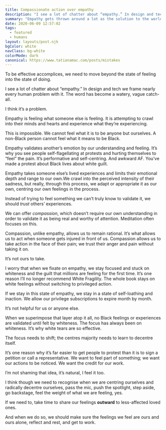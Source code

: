 ```yaml
---
title: Compassionate action over empathy
description: "I see a lot of chatter about “empathy.” In design and tech we frame nearly every human problem with it. The word has become a watery, vague catch-all. I think it’s a problem."
summary: "Empathy gets thrown around a lot as the solution to the world's problems. I think we need to examine what empathy really is. (It's not what you think.)"
date: 2020-06-09 12:57:02
tags:
  - featured
  - humans
layout: layouts/post.njk
bgColor: white
navClass: bg-white
colorMode: dark
canonical: https://www.tatianamac.com/posts/mistakes
---
```


To be effective accomplices, we need to move beyond the state of feeling into the state of doing.

I see a lot of chatter about “empathy.” In design and tech we frame nearly every human problem with it. The word has become a watery, vague catch-all.

I think it’s a problem.

Empathy is feeling what someone else is feeling. It is attempting to crawl into their minds and hearts and experience what they’re experiencing.

This is impossible. We cannot feel what it is to be anyone but ourselves. A non-Black person cannot feel what it means to be Black.

Empathy validates another’s emotion by our understanding and feeling. It’s why you see people self-flagellating at protests and hurting themselves to “feel” the pain. It’s performative and self-centring. And awkward AF. You’ve made a protest about Black lives about white guilt.

Empathy takes someone else’s lived experiences and limits their emotional depth and range to our own.We crawl into the perceived intensity of their sadness, but really, through this process, we adapt or appropriate it as our own, centring our own feelings in the process.

Instead of trying to feel something we can’t truly know to validate it, we should _trust_ others’ experiences.

We can offer _compassion_, which doesn’t require our own understanding in order to validate it as being real and worthy of attention. Meditation often focuses on this.

Compassion, unlike empathy, allows us to remain rational. It’s what allows us to act when someone gets injured in front of us. Compassion allows us to take action in the face of their pain; we trust their anger and pain without taking it on.

It’s not ours to take.

I worry that when we fixate on empathy, we stay focused and stuck on whiteness and the guilt that millions are feeling for the first time. It’s one reason I’ll no longer recommend White Fragility. The whole book stays on white feelings without switching to privileged action.

If we stay in this state of empathy, we stay in a state of self-loathing and inaction. We allow our privilege subscriptions to expire month by month.

It’s not helpful for us or anyone else.

When we superimpose that layer atop it all, no Black feelings or experiences are validated until felt by whiteness. The focus has always been on whiteness. It’s why white tears are so effective.

The focus needs to shift; the centres majority needs to learn to decentre itself.

It’s one reason why it’s far easier to get people to protest than it is to sign a petition or call a representative. We want to feel part of something; we want our actions to be noticed. We want the credit for our work.

I’m not shaming that idea, it’s natural, I feel it too.

I think though we need to recognise when we are centring ourselves and radically decentre ourselves, pass the mic, push the spotlight, step aside, go backstage, feel the weight of what we are feeling, yes.

If we need to, take time to share our feelings **outward** to less-affected loved ones.

And when we do so, we should make sure the feelings we feel are ours and ours alone, reflect and rest, and get to work.
